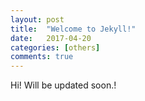 ```yaml
---
layout: post
title:  "Welcome to Jekyll!"
date:   2017-04-20 
categories: [others]
comments: true
---
```

Hi! Will be updated soon.!


